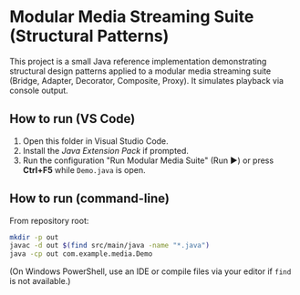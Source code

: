 # Modular Media Streaming Suite (Structural Patterns)

This project is a small Java reference implementation demonstrating structural design patterns applied to a modular media streaming suite (Bridge, Adapter, Decorator, Composite, Proxy). It simulates playback via console output.

## How to run (VS Code)

1. Open this folder in Visual Studio Code.
2. Install the *Java Extension Pack* if prompted.
3. Run the configuration "Run Modular Media Suite" (Run ▶) or press **Ctrl+F5** while `Demo.java` is open.

## How to run (command-line)

From repository root:

```bash
mkdir -p out
javac -d out $(find src/main/java -name "*.java")
java -cp out com.example.media.Demo
```

(On Windows PowerShell, use an IDE or compile files via your editor if `find` is not available.)
